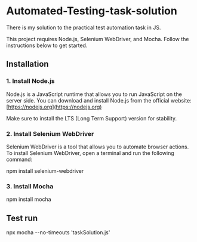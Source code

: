 # Automated-Testing-task-solution
There is my solution to the practical test automation task in JS.

This project requires Node.js, Selenium WebDriver, and Mocha. Follow the instructions below to get started.

## Installation

### 1. Install Node.js

Node.js is a JavaScript runtime that allows you to run JavaScript on the server side. You can download and install Node.js from the official website: [https://nodejs.org](https://nodejs.org)

Make sure to install the LTS (Long Term Support) version for stability.

### 2. Install Selenium WebDriver

Selenium WebDriver is a tool that allows you to automate browser actions. To install Selenium WebDriver, open a terminal and run the following command:

npm install selenium-webdriver

### 3. Install Mocha

npm install mocha 

## Test run

npx mocha --no-timeouts 'taskSolution.js'
